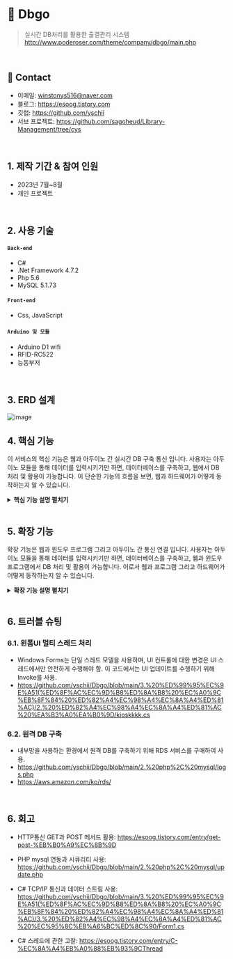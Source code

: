 # :pushpin: Dbgo
>실시간 DB처리를 활용한 출결관리 시스템
>http://www.poderoser.com/theme/company/dbgo/main.php
</br>

## :pushpin: Contact
- 이메일: winstonys516@naver.com
- 블로그: https://esoog.tistory.com
- 깃헙: https://github.com/yschii
- 서브 프로젝트: https://github.com/sagoheud/Library-Management/tree/cys

</br>

## 1. 제작 기간 & 참여 인원
- 2023년 7월~8월
- 개인 프로젝트

</br>

## 2. 사용 기술
#### `Back-end`
  - C#
  - .Net Framework 4.7.2
  - Php 5.6
  - MySQL 5.1.73
#### `Front-end`
  - Css, JavaScript
#### `Arduino 및 모듈`
  - Arduino D1 wifi
  - RFID-RC522
  - 능동부저

</br>

## 3. ERD 설계
![image](https://github.com/yschii/Dbgo/assets/135096712/3fa639a2-5f45-4031-b4fe-f6953188f9a2)



## 4. 핵심 기능
이 서비스의 핵심 기능은 웹과 아두이노 간 실시간 DB 구축 통신 입니다.
사용자는 아두이노 모듈을 통해 데이터를 입력시키기만 하면, 데이터베이스를 구축하고, 
웹에서 DB 처리 및 활용이 가능합니다.
이 단순한 기능의 흐름을 보면, 웹과 하드웨어가 어떻게 동작하는지 알 수 있습니다.  

<details>
<summary><b>핵심 기능 설명 펼치기</b></summary>
<div markdown="1">

### 4.1. 전체 흐름
![image](https://github.com/yschii/Dbgo/assets/135096712/1c501ce6-45a2-425e-b130-891fed9a3030)


### 4.2. 아두이노 RFID모듈을 통한 카드 인식 및 http 통신으로 데이터 보내기기
![image](https://github.com/yschii/Dbgo/assets/135096712/e2e20e66-99e8-4717-9d8f-c1cbef86f6ae)
https://github.com/yschii/Dbgo/blob/main/1.%20rfid/memberCard_register/memberCard_register.ino


### 4.3. Php 서버 사이드 측에서 데이터 로직 구현 및 DB에 데이터 저장
![image](https://github.com/yschii/Dbgo/assets/135096712/856d5496-187c-497d-abd6-56d12991de57)
https://github.com/yschii/Dbgo/blob/main/2.%20php%2C%20mysql/register.php


### 4.4. Web에서 데이터 출력
![image](https://github.com/yschii/Dbgo/assets/135096712/6a8972d2-6544-494d-bb4b-c6666b758e14)
https://github.com/yschii/Dbgo/blob/main/2.%20php%2C%20mysql/admin.php


### 4.5. 실시간 태그 인식으로 DB 구축
![image](https://github.com/yschii/Dbgo/assets/135096712/18889fb5-de78-45a5-9986-bf198cbd6769)
</div>
</details>

</br>



## 5. 확장 기능
확장 기능은 웹과 윈도우 프로그램 그리고 아두이노 간 통신 연결 입니다.
사용자는 아두이노 모듈을 통해 데이터를 입력시키기만 하면, 데이터베이스를 구축하고, 
웹과 윈도우프로그램에서 DB 처리 및 활용이 가능합니다.
이로서 웹과 프로그램 그리고 하드웨어가 어떻게 동작하는지 알 수 있습니다.  

<details>
<summary><b>확장 기능 설명 펼치기</b></summary>
<div markdown="1">


### 5.1. TCP/IP통신 활용한 윈도우 프로그램 서버 생성
![image](https://github.com/yschii/Dbgo/assets/135096712/15b59ec3-3973-4c70-bc25-4a524ba13308)
https://github.com/yschii/Dbgo/blob/main/3.%20%ED%99%95%EC%9E%A51(%ED%8F%AC%EC%9D%B8%ED%8A%B8%20%EC%A0%9C%EB%8F%84%20%ED%82%A4%EC%98%A4%EC%8A%A4%ED%81%AC)/1.%20%ED%82%A4%EC%98%A4%EC%8A%A4%ED%81%AC%20%EC%A3%BC%EB%B0%A9(%EC%84%9C%EB%B2%84)/Form1.cs


### 5.2. 시리얼통신으로 아두이노와 연결. TCP/IP통신으로 윈도우 프로그램 서버와 연결. Mysql DB연동 클라이언트 생성
![image](https://github.com/yschii/Dbgo/assets/135096712/3ba0dd06-4148-447e-bd77-71835a4eb37c)
https://github.com/yschii/Dbgo/blob/main/3.%20%ED%99%95%EC%9E%A51(%ED%8F%AC%EC%9D%B8%ED%8A%B8%20%EC%A0%9C%EB%8F%84%20%ED%82%A4%EC%98%A4%EC%8A%A4%ED%81%AC)/2.%20%ED%82%A4%EC%98%A4%EC%8A%A4%ED%81%AC%20%EA%B3%A0%EA%B0%9D/kioskkkk.cs


### 5.3. 알림판 뷰어 생성 및 데이터 출력
![image](https://github.com/yschii/Dbgo/assets/135096712/c21903bd-8d59-4879-9f0a-92009270fb3d)
https://github.com/yschii/Dbgo/blob/main/3.%20%ED%99%95%EC%9E%A51(%ED%8F%AC%EC%9D%B8%ED%8A%B8%20%EC%A0%9C%EB%8F%84%20%ED%82%A4%EC%98%A4%EC%8A%A4%ED%81%AC)/3.%20%ED%82%A4%EC%98%A4%EC%8A%A4%ED%81%AC%20%EC%95%8C%EB%A6%BC%ED%8C%90/Form1.cs

</div>
</details>

</br>




## 6. 트러블 슈팅
### 6.1. 윈폼UI 멀티 스레드 처리
- Windows Forms는 단일 스레드 모델을 사용하며, UI 컨트롤에 대한 변경은 UI 스레드에서만 안전하게 수행해야 함. 이 코드에서는 UI 업데이트를 수행하기 위해 Invoke를 사용.
- https://github.com/yschii/Dbgo/blob/main/3.%20%ED%99%95%EC%9E%A51(%ED%8F%AC%EC%9D%B8%ED%8A%B8%20%EC%A0%9C%EB%8F%84%20%ED%82%A4%EC%98%A4%EC%8A%A4%ED%81%AC)/2.%20%ED%82%A4%EC%98%A4%EC%8A%A4%ED%81%AC%20%EA%B3%A0%EA%B0%9D/kioskkkk.cs


### 6.2. 원격 DB 구축
- 내부망을 사용하는 환경에서 원격 DB를 구축하기 위해 RDS 서비스를 구매하여 사용.
- https://github.com/yschii/Dbgo/blob/main/2.%20php%2C%20mysql/logs.php
- https://aws.amazon.com/ko/rds/



</br>



## 6. 회고 
- HTTP통신 GET과 POST 메서드 활용: https://esoog.tistory.com/entry/get-post-%EB%B0%A9%EC%8B%9D
  
- PHP mysql 연동과 시큐리티 사용: https://github.com/yschii/Dbgo/blob/main/2.%20php%2C%20mysql/update.php
  
- C# TCP/IP 통신과 데이터 스트림 사용: https://github.com/yschii/Dbgo/blob/main/3.%20%ED%99%95%EC%9E%A51(%ED%8F%AC%EC%9D%B8%ED%8A%B8%20%EC%A0%9C%EB%8F%84%20%ED%82%A4%EC%98%A4%EC%8A%A4%ED%81%AC)/3.%20%ED%82%A4%EC%98%A4%EC%8A%A4%ED%81%AC%20%EC%95%8C%EB%A6%BC%ED%8C%90/Form1.cs
  
- C# 스레드에 관한 고찰: https://esoog.tistory.com/entry/C-%EC%8A%A4%EB%A0%88%EB%93%9CThread
